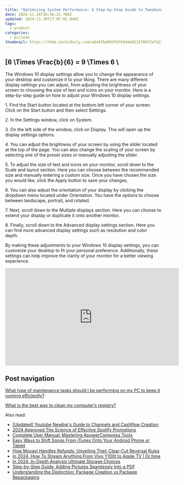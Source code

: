 ```yaml
---
title: "Optimizing System Performance: A Step-by-Step Guide to Tweaking Your BIOS - Expert Tips From YL Computing"
date: 2024-11-26T16:56:21.766Z
updated: 2024-11-30T17:07:02.948Z
tags:
  - product
categories:
  - pcclean
thumbnail: https://thmb.techidaily.com/a6447bd693f6fb9dde0232f0bf2efa222cd309687cbf80433fabaf4944196642.png
---
```


## \[6 \Times \Frac{b}{6} = 9 \Times 6 \

The Windows 10 display settings allow you to change the appearance of your desktop and customize it to your liking. There are many different display settings you can adjust, from adjusting the brightness of your screen to choosing the size of text and icons on your monitor. Here is a step-by-step guide on how to adjust your Windows 10 display settings. 

1\. Find the Start button located at the bottom left corner of your screen. Click on the Start button and then select Settings.

2\. In the Settings window, click on System.

3\. On the left side of the window, click on Display. This will open up the display settings options. 

4\. You can adjust the brightness of your screen by using the slider located at the top of the page. You can also change the scaling of your screen by selecting one of the preset sizes or manually adjusting the slider.

5\. To adjust the size of text and icons on your monitor, scroll down to the Scale and layout section. Here you can choose between the recommended size and manually entering a custom size. Once you have chosen the size you would like, click the Apply button to save your changes.

6\. You can also adjust the orientation of your display by clicking the dropdown menu located under Orientation. You have the options to choose between landscape, portrait, and rotated.

7\. Next, scroll down to the Multiple displays section. Here you can choose to extend your display or duplicate it onto another monitor.

8\. Finally, scroll down to the Advanced display settings section. Here you can find more advanced display settings such as resolution and color depth. 

By making these adjustments to your Windows 10 display settings, you can customize your desktop to fit your personal preference. Additionally, these settings can help improve the clarity of your monitor for a better viewing experience.

<!-- affiliate ads begin -->
<iframe width="560" height="315" src="https://www.youtube.com/embed/poI1NQxHfjc?si=ZLG0wziYcTKIKwL5" title="YouTube video player" frameborder="0" allow="accelerometer; autoplay; clipboard-write; encrypted-media; gyroscope; picture-in-picture; web-share" referrerpolicy="strict-origin-when-cross-origin" allowfullscreen></iframe>
<!-- affiliate ads end -->

## Post navigation

[What type of maintenance tasks should I be performing on my PC to keep it running efficiently?](https://tools.techidaily.com/pcclean/products/)

[What is the best way to clean my computer’s registry?](https://tools.techidaily.com/pcclean/products/)

<ins class="adsbygoogle"
     style="display:block"
     data-ad-format="autorelaxed"
     data-ad-client="ca-pub-7571918770474297"
     data-ad-slot="1223367746"></ins>

<ins class="adsbygoogle"
     style="display:block"
     data-ad-client="ca-pub-7571918770474297"
     data-ad-slot="8358498916"
     data-ad-format="auto"
     data-full-width-responsive="true"></ins>

<span class="atpl-alsoreadstyle">Also read:</span>
<div><ul>
<li><a href="https://youtube-tips.techidaily.com/ed-youtube-newbies-guide-to-channels-and-cashflow-creation/"><u>[Updated] Youtube Newbie's Guide to Channels and Cashflow Creation</u></a></li>
<li><a href="https://some-guidance.techidaily.com/2024-approved-the-science-of-effective-spotify-promotions/"><u>2024 Approved The Science of Effective Spotify Promotions</u></a></li>
<li><a href="https://win-updates.techidaily.com/complete-user-manual-mastering-apowercompress-tools/"><u>Complete User Manual: Mastering ApowerCompress Tools</u></a></li>
<li><a href="https://win-updates.techidaily.com/easy-ways-to-shift-songs-from-itunes-onto-your-android-phone-or-tablet/"><u>Easy Ways to Shift Songs From iTunes Onto Your Android Phone or Tablet</u></a></li>
<li><a href="https://vp-tips.techidaily.com/how-movavi-handles-refunds-unveiling-their-clear-cut-reversal-rules/"><u>How Movavi Handles Refunds: Unveiling Their Clear-Cut Reversal Rules</u></a></li>
<li><a href="https://screen-mirror.techidaily.com/in-2024-how-to-stream-anything-from-vivo-y100t-to-apple-tv-drfone-by-drfone-android/"><u>In 2024, How To Stream Anything From Vivo Y100t to Apple TV | Dr.fone</u></a></li>
<li><a href="https://article-helps.techidaily.com/in-2024-in-depth-analysis-ultimate-storage-choices/"><u>In 2024, In-Depth Analysis Ultimate Storage Choices</u></a></li>
<li><a href="https://win-updates.techidaily.com/step-by-step-guide-adding-pictures-seamlessly-into-a-pdf/"><u>Step-by-Step Guide: Adding Pictures Seamlessly Into a PDF</u></a></li>
<li><a href="https://win-updates.techidaily.com/understanding-the-distinction-package-creation-vs-package-repackaging/"><u>Understanding the Distinction: Package Creation vs Package Repackaging</u></a></li>
</ul></div>

